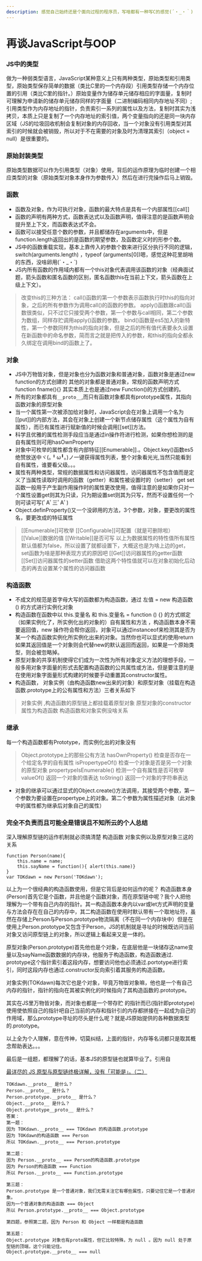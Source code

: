 ```yaml
---
description: 感觉自己始终还是个面向过程的程序员，写啥都有一种写C的感觉(´・_・｀)
---
```


# 再谈JavaScript与OOP



### JS中的类型&#x20;

做为一种弱类型语言，JavaScript某种意义上只有两种类型，原始类型和引用类型，原始类型保存简单的数据（类比C里的一个内存段）引用类型存储一个内存位置的引用（类比C里的指针。）原始变量作为储存单元储存相应的字面量，复制时可理解为申请新的储存单元储存同样的字面量（二进制编码相同内存地址不同）;引用类型作为内存地址的指针，负责索引一系列的属性以及方法，复制时其实为浅拷贝，本质上只是复制了一个内存地址的索引值，两个变量指向的还是同一块内存区域（JS的垃圾回收机制会复制对象的内存回收，当一个对象没有引用类型对其索引的时候就会被销毁，所以对于不在需要的对象及时为清理其索引（object = null）是很重要的。

### 原始封装类型

原始类型数据可以作为引用类型（对象）使用，背后的运作原理为临时创建一个相应类型的对象（原始类型对象本身作为参数传入）然后在进行完操作后马上销毁。

### 函数

* 函数及对象，作为可执行对象，函数的最大特点是具有一个内部属性\[\[call]]
* 函数的声明有两种方式，函数表达式以及函数声明，值得注意的是函数声明会提升至上下文，而函数表达式不会。
* 函数可以接受任意个数的参数，并且都储存在arguments中，但是function.length返回出的是函数的期望参数，及函数定义时的形参个数。
* JS中的函数重载实现，基本上靠传入的参数个数来进行区分执行不同的逻辑，switch(arguments.length) ，typeof (arguments\[0])嗯，感觉这种花里胡哨的东西，没啥卵用(´・\_・\`)
* JS内所有函数的作用域内都有一个this对象代表调用该函数的对象（经典面试题，箭头函数和匿名函数的区别，匿名函数this在当前上下文，箭头函数在上级上下文）。

> 改变this的三种方法： call()函数的第一个参数表示函数执行时this的指向对象，之后的所有参数作为调用call()的函数的参数。 apply()函数跟call()函数很类似，只不过它只接受两个参数，第一个参数与call相同，第二个参数为数组，同样存贮调用apply()函数的参数。 bind()函数是es5加入的新特性，第一个参数同样为this的指向对象，但是之后的所有值代表要永久设置在新函数中的命名参数，简而言之就是把传入的参数，和this的指向全都永久绑定在调用bind的函数上了。

### 对象

* JS中万物皆对象，但是对象也分为函数对象和普通对象，函数对象是通过new function的方式创建的 其他的对象都是普通对象，常规的函数声明方式function fname(){} 其实本质上也是通过new Function()的方式创建的。
* 所有的对象都具有`__proto__`,而只有函数对象都具有prototype属性，其指向函数对象的原型对象
* 当一个属性第一次被添加给对象时，JavaScript会在对象上调用一个名为\[\[put]]的内部方法，其会在对象上创建一个新节点储存属性（这个属性为自有属性），而已有属性进行赋新值的时候会调用\[\[set]]方法。
* 科学且优雅的属性检测手段应当是通过in操作符进行检测，如果你想检测的是自有属性则可用hasOwnProperty
* 对象中可枚举的属性都含有内部特征\[\[Enumerable]].。Object.key()函数es5绝赞放送中ヾ(｡╹ω╹｡)ノ一键获得属性列表，整个对象看光光,当然只能看到自有属性，谁要看父级。。。
* 属性有两种类型，常规的数据属性和访问器属性，访问器属性不包含值而是定义了当属性读取时调用的函数（getter）和属性被设置时的（setter） get set 函数一般用于产生副作用操作时的属性更改使用，值得注意的是如果你只对一个属性设置get则其为只读，只为期设置set则其为只写，然而不设置任何一个则可读可写(ﾟAﾟ三ﾟAﾟ)
* Object.definProperty()又一个没卵用的方法，3个参数，对象，要更改的属性名，要更改成的特征属性

> \[\[Enumerable]]可枚举 \[\[Configurable]]可配置（就是可删除啦） \[\[Value]]数据的值 \[\[Writable]]是否可写 以上为数据属性的特性值所有属性默认值都为false，所以设置了就都设置下，大概这也是为啥上边的get，set函数为啥是那种表现方式的原因吧 \[\[Get]]访问器属性的getter函数 \[\[Set]]访问器属性的setter函数 借助这两个特性值就可以在对象初始化后动态的再去设置某个属性的访问器函数

### 构造函数

* 不成文的规范是首字母大写的函数都为构造函数，通过 左值 = new 构造函数() 的方式进行实例化对象
* 构造函数在函数中以 this.变量名 和 this.变量名 = function () {} 的方式绑定（如果实例化了，所实例化出的对象的）自有属性和方法 ，构造函数本身不需要返回值，new 操作符会帮你返回，对象可以通过instanceof来检测其是否为 某一个构造函数实例化所实例化出来的对象。当然你也可以显式的使用return如果其返回值是一个对象则会代替new的默认返回而返回，如果是一个原始类型，则会被忽略掉。
* 原型对象的共享机制使得它们成为一次性为所有对象定义方法的理想手段，一般多用对象字面量的形式去配置构造函数的公共属性或方法，但是要注意的是在使用对象字面量形式构建的时候要手动重置其constructor属性。
* 构造函数， 对象实例（由构造函数new出来的对象）和原型对象（挂载在构造函数.prototype上的公有属性和方法）三者关系如下

> 对象实例 ,构造函数的原型链上都挂载着原型对象 原型对象的constructor属性为构造函数 构造函数和对象实例没啥关系

### 继承

每一个构造函数都有Prototype，而实例化出的对象没有

> Object.prototype上的那些公有方法 hasOwnProperty() 检查是否存在一个给定名字的自有属性 isPropertypeOf() 检查一个对象是否是另一个对象的原型对象 propertypeIsEnumerable() 检测一个自有属性是否可枚举 valueOf() 返回一个对象的值表达 toString() 返回一个对象的字符串表达

* 对象的继承可以通过显式的Object.create()方法调用，其接受两个参数，第一个参数为要设置在propertype上的对象。第二个参数为属性描述对象（此对象中的属性都为继承后对象自己的属性）

### 完全不负责而且可能全是错误且不知所云的个人总结

深入理解原型链的运作机制就必须搞清楚 构造函数 对象实例以及原型对象三这的关系

```
function Person(name){
	this.name = name;
	this.sayName = function(){ alert(this.name)}
}
var TOKdawn = new Person('TOKdawn');
```

以上为一个很经典的构造函数使用，但是它背后是如何运作的呢？ 构造函数本身(Person)首先它是个函数，并且他是个函数对象，而在原型链中呢？我个人把他理解为一个带有自己内存的指针。其一构造函数本身内以var或let方式声明的变量与方法会存在在自己的内存中，其二构造函数在使用时默认带有一个取地址符，虽然在存储上Person与Person.prototype物流隔离（不在同一个内存块中）但是在使用上Person.prototype又包含于Person，JS的机制就是寻址的时候既访问当前对象又访问原型链上的对象，所以逻辑上看起来又是一体的。

&#x20;原型对象(Person.prototype)首先他也是个对象，在底层他是一块储存这name变量以及sayName函数数据的内存块，他服务于构造函数，构造函数通过. prototype这个指针索引着这段内存，想要访问他也必须通过.portotype进行索引，同时这段内存也通过.constructor反向索引着其服务的构造函数。

对象实例(TOKdawn)每次它也是个对象，毕竟万物皆对象嘛，他也是一个有自己内存的指针，指针的指向在其被实例化的时候指向了其构造函数的.prototype。

其实在JS里万物皆对象，而对象也都是一个带存贮 的指针而已(指针即prototype)使用使依照自己的指针吧自己当前的内存和指针引的内存都拼接在一起成为自己的作用域，那么prototype寻址的尽头是什么呢？就是JS原始提供的各种数据类型的.prototype。

以上全为个人理解，意在传神，切莫纠结，上面的指针，内存等名词都只是取其概念帮助表达。。。

最后是一组题，都理解了的话，基本JS的原型链也就算毕业了。引用自

[最详尽的 JS 原型与原型链终极详解，没有「可能是」。（二）](https://www.jianshu.com/p/652991a67186)

```
TOKdawn.__proto__ 是什么？
Person.__proto__ 是什么？
Person.prototype.__proto__ 是什么？
Object.__proto__ 是什么？
Object.prototype__proto__ 是什么？
答案：
第一题：
因为 TOKdawn.__proto__ === TOKdawn 的构造函数.prototype
因为 TOKdawn的构造函数 === Person
所以 TOKdawn.__proto__ === Person.prototype

第二题：
因为 Person.__proto__ === Person的构造函数.prototype
因为 Person的构造函数 === Function
所以 Person.__proto__ === Function.prototype

第三题：
Person.prototype 是一个普通对象，我们无需关注它有哪些属性，只要记住它是一个普通对象。
因为一个普通对象的构造函数 === Object
所以 Person.prototype.__proto__ === Object.prototype

第四题，参照第二题，因为 Person 和 Object 一样都是构造函数

第五题：
Object.prototype 对象也有proto属性，但它比较特殊，为 null 。因为 null 处于原型链的顶端，这个只能记住。
Object.prototype.__proto__ === null
```
